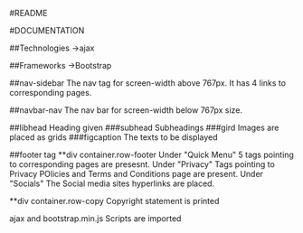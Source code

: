 #README

#DOCUMENTATION

##Technologies
->ajax


##Frameworks
->Bootstrap


##nav-sidebar
The nav tag for screen-width above 767px. It has 4 links to corresponding pages.


##navbar-nav
The nav bar for screen-width below 767px size.


##libhead
Heading given
###subhead
Subheadings
###gird
Images are placed as grids
###figcaption
The texts to be displayed


##footer tag
**div container.row-footer
Under "Quick Menu" 5 tags pointing to corresponding pages are presesnt.
Under "Privacy" Tags pointing to Privacy POlicies and Terms and Conditions page are present.
Under "Socials" The Social media sites hyperlinks are placed.

**div container.row-copy
Copyright statement is printed


ajax and bootstrap.min.js Scripts are imported
